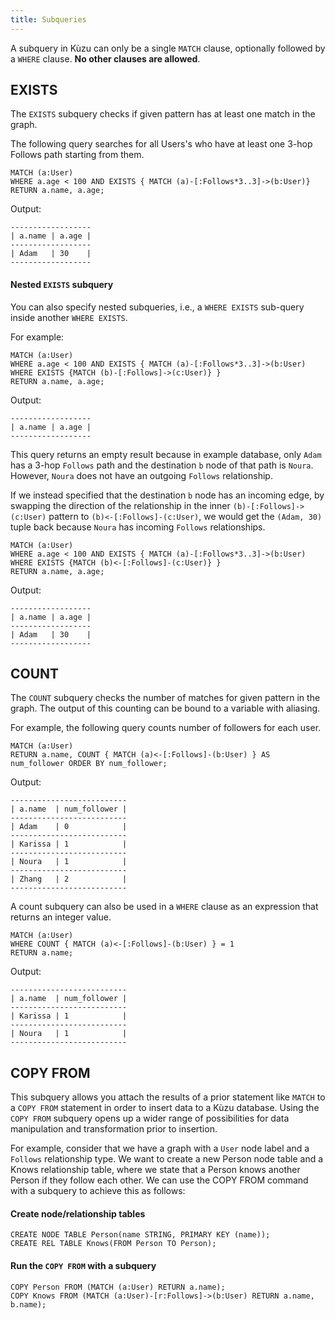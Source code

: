 ```yaml
---
title: Subqueries
---
```


A subquery in Kùzu can only be a single `MATCH` clause, optionally followed by a `WHERE` clause.
**No other clauses are allowed**.

## EXISTS

The `EXISTS` subquery checks if given pattern has at least one match in the graph.

The following query searches for all Users's who have at least one 3-hop Follows
path starting from them.

```cypher
MATCH (a:User)
WHERE a.age < 100 AND EXISTS { MATCH (a)-[:Follows*3..3]->(b:User)} 
RETURN a.name, a.age;
```
Output:
```
------------------
| a.name | a.age |
------------------
| Adam   | 30    |
------------------
```

#### Nested `EXISTS` subquery
You can also specify nested subqueries, i.e., a `WHERE EXISTS` sub-query inside another `WHERE EXISTS`.

For example:

```cypher
MATCH (a:User)
WHERE a.age < 100 AND EXISTS { MATCH (a)-[:Follows*3..3]->(b:User) WHERE EXISTS {MATCH (b)-[:Follows]->(c:User)} } 
RETURN a.name, a.age;
```
Output:
```
------------------
| a.name | a.age |
------------------
```

This query returns an empty result because in example database, only `Adam` has a 3-hop `Follows` path
and the destination `b` node of that path is `Noura`. However, `Noura` does not have an outgoing
`Follows` relationship.

If we instead specified that the destination `b` node has an incoming edge, by swapping the direction
of the relationship in the inner `(b)-[:Follows]->(c:User)` pattern to `(b)<-[:Follows]-(c:User)`,
we would get the `(Adam, 30)` tuple back because `Noura` has incoming `Follows` relationships.

```cypher
MATCH (a:User)
WHERE a.age < 100 AND EXISTS { MATCH (a)-[:Follows*3..3]->(b:User) WHERE EXISTS {MATCH (b)<-[:Follows]-(c:User)} } 
RETURN a.name, a.age;
```
Output:
```
------------------
| a.name | a.age |
------------------
| Adam   | 30    |
------------------
```

## COUNT

The `COUNT` subquery checks the number of matches for given pattern in the graph. The output of this
counting can be bound to a variable with aliasing.

For example, the following query counts number of followers for each user.

```cypher
MATCH (a:User)
RETURN a.name, COUNT { MATCH (a)<-[:Follows]-(b:User) } AS num_follower ORDER BY num_follower;
```

Output:
```
--------------------------
| a.name  | num_follower |
--------------------------
| Adam    | 0            |
--------------------------
| Karissa | 1            |
--------------------------
| Noura   | 1            |
--------------------------
| Zhang   | 2            |
--------------------------
```
A count subquery can also be used in a `WHERE` clause as an expression that returns an integer value.

```cypher
MATCH (a:User)
WHERE COUNT { MATCH (a)<-[:Follows]-(b:User) } = 1
RETURN a.name;
```

Output:
```
--------------------------
| a.name  | num_follower |
--------------------------
| Karissa | 1            |
--------------------------
| Noura   | 1            |
--------------------------
```

## COPY FROM

This subquery allows you attach the results of a prior statement like `MATCH` to a `COPY FROM` statement
in order to insert data to a Kùzu database. Using the `COPY FROM` subquery opens up a wider
range of possibilities for data manipulation and transformation prior to insertion.

For example, consider that we have a graph with a `User` node label and a `Follows` relationship type.
We want to create a new Person node table and a Knows relationship table, where we state that
a Person knows another Person if they follow each other. We can use the COPY FROM command with a subquery
to achieve this as follows:

#### Create node/relationship tables

```cypher
CREATE NODE TABLE Person(name STRING, PRIMARY KEY (name));
CREATE REL TABLE Knows(FROM Person TO Person);
```

#### Run the `COPY FROM` with a subquery

```cypher
COPY Person FROM (MATCH (a:User) RETURN a.name);
COPY Knows FROM (MATCH (a:User)-[r:Follows]->(b:User) RETURN a.name, b.name);
```
